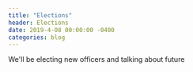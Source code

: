 ```yaml
---
title: "Elections"
header: Elections
date: 2019-4-08 00:00:00 -0400
categories: blog
---
```


We'll be electing new officers and talking about future
